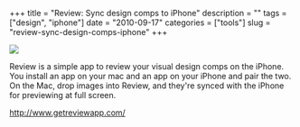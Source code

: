 +++
title = "Review: Sync design comps to iPhone"
description = ""
tags = ["design", "iphone"]
date = "2010-09-17"
categories = ["tools"]
slug = "review-sync-design-comps-iphone"
+++


<div class="tool-screenshot mb1"><a href="http://www.getreviewapp.com/"><img id="bluga-thumbnail-2774" class="bluga-thumbnail custom" src="/media/bluga/
wt52309614978de_custom.jpg"/></a></div><p>Review is a simple app to review your visual design comps on the iPhone. You install an app on your mac and an app on your iPhone and pair the two. On the Mac, drop images into Review, and they're synced with the iPhone for previewing at full screen.</p>

  
<p><a href="http://www.getreviewapp.com/">http://www.getreviewapp.com/</a></p>
      
